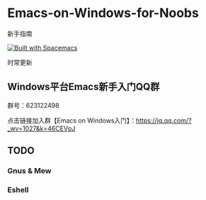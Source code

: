 # Emacs-on-Windows-for-Noobs
新手指南

[![Built with Spacemacs](https://cdn.rawgit.com/syl20bnr/spacemacs/442d025779da2f62fc86c2082703697714db6514/assets/spacemacs-badge.svg)](http://spacemacs.org)

时常更新

## Windows平台Emacs新手入门QQ群
群号：623122498

点击链接加入群【Emacs on Windows入门】：https://jq.qq.com/?_wv=1027&k=46CEVpJ

## TODO
### Gnus & Mew
### Eshell
